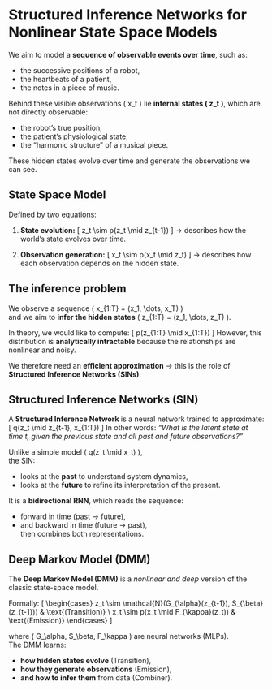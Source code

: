 # Structured Inference Networks for Nonlinear State Space Models

We aim to model a **sequence of observable events over time**, such as:
- the successive positions of a robot,  
- the heartbeats of a patient,  
- the notes in a piece of music.

Behind these visible observations \( x_t \) lie **internal states \( z_t \)**, which are not directly observable:
- the robot’s true position,  
- the patient’s physiological state,  
- the “harmonic structure” of a musical piece.

These hidden states evolve over time and generate the observations we can see.


## State Space Model

Defined by two equations:

1. **State evolution:**
   \[
   z_t \sim p(z_t \mid z_{t-1})
   \]
   → describes how the world’s state evolves over time.

2. **Observation generation:**
   \[
   x_t \sim p(x_t \mid z_t)
   \]
   → describes how each observation depends on the hidden state.


## The inference problem

We observe a sequence \( x_{1:T} = (x_1, \dots, x_T) \)  
and we aim to **infer the hidden states** \( z_{1:T} = (z_1, \dots, z_T) \).

In theory, we would like to compute:
\[
p(z_{1:T} \mid x_{1:T})
\]
However, this distribution is **analytically intractable** because the relationships are nonlinear and noisy.

We therefore need an **efficient approximation** → this is the role of **Structured Inference Networks (SINs)**.


## Structured Inference Networks (SIN)

A **Structured Inference Network** is a neural network trained to approximate:
\[
q(z_t \mid z_{t-1}, x_{1:T})
\]
In other words: *“What is the latent state at time t, given the previous state and all past and future observations?”*

Unlike a simple model \( q(z_t \mid x_t) \),  
the SIN:
- looks at the **past** to understand system dynamics,  
- looks at the **future** to refine its interpretation of the present.

It is a **bidirectional RNN**, which reads the sequence:
- forward in time (past → future),  
- and backward in time (future → past),  
then combines both representations.


## Deep Markov Model (DMM)

The **Deep Markov Model (DMM)** is a *nonlinear and deep* version of the classic state-space model.

Formally:
\[
\begin{cases}
z_t \sim \mathcal{N}(G_{\alpha}(z_{t-1}), S_{\beta}(z_{t-1})) & \text{(Transition)} \\
x_t \sim p(x_t \mid F_{\kappa}(z_t)) & \text{(Emission)}
\end{cases}
\]

where \( G_\alpha, S_\beta, F_\kappa \) are neural networks (MLPs).  
The DMM learns:
- **how hidden states evolve** (Transition),  
- **how they generate observations** (Emission),  
- **and how to infer them** from data (Combiner).
